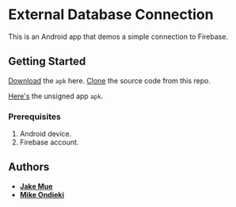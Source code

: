 # External Database Connection
This is an Android app that demos a simple connection to Firebase.

## Getting Started

[Download](https://github.com/Mondieki/AndroidAPKs/raw/master/ExDBConn.apk) the `apk` here.
[Clone](https://github.com/JacobMue/ExternalDatabase.git) the source code from this repo.

[Here's](https://github.com/Mondieki/AndroidAPKs/raw/master/app-debug.apk) the unsigned app `apk`.

### Prerequisites

1. Android device.
2. Firebase account.

## Authors

* [**Jake Mue**](https://github.com/JacobMue/)
* [**Mike Ondieki**](https://github.com/Mondieki/)
